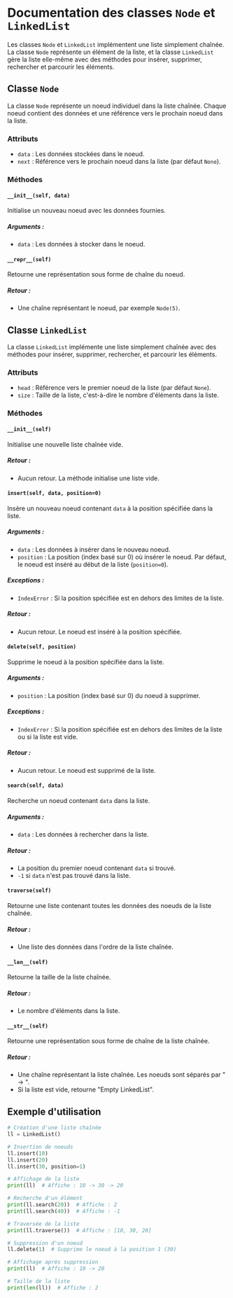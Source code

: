 # Documentation des classes `Node` et `LinkedList`

Les classes `Node` et `LinkedList` implémentent une liste simplement chaînée. La classe `Node` représente un élément de la liste, et la classe `LinkedList` gère la liste elle-même avec des méthodes pour insérer, supprimer, rechercher et parcourir les éléments.

## Classe `Node`

La classe `Node` représente un noeud individuel dans la liste chaînée. Chaque noeud contient des données et une référence vers le prochain noeud dans la liste.

### Attributs

- `data` : Les données stockées dans le noeud.
- `next` : Référence vers le prochain noeud dans la liste (par défaut `None`).

### Méthodes

#### `__init__(self, data)`
Initialise un nouveau noeud avec les données fournies.

##### Arguments :
- `data` : Les données à stocker dans le noeud.

#### `__repr__(self)`
Retourne une représentation sous forme de chaîne du noeud.

##### Retour :
- Une chaîne représentant le noeud, par exemple `Node(5)`.

## Classe `LinkedList`

La classe `LinkedList` implémente une liste simplement chaînée avec des méthodes pour insérer, supprimer, rechercher, et parcourir les éléments.

### Attributs

- `head` : Référence vers le premier noeud de la liste (par défaut `None`).
- `size` : Taille de la liste, c'est-à-dire le nombre d'éléments dans la liste.

### Méthodes

#### `__init__(self)`
Initialise une nouvelle liste chaînée vide.

##### Retour :
- Aucun retour. La méthode initialise une liste vide.

#### `insert(self, data, position=0)`
Insère un nouveau noeud contenant `data` à la position spécifiée dans la liste.

##### Arguments :
- `data` : Les données à insérer dans le nouveau noeud.
- `position` : La position (index basé sur 0) où insérer le noeud. Par défaut, le noeud est inséré au début de la liste (`position=0`).

##### Exceptions :
- `IndexError` : Si la position spécifiée est en dehors des limites de la liste.

##### Retour :
- Aucun retour. Le noeud est inséré à la position spécifiée.

#### `delete(self, position)`
Supprime le noeud à la position spécifiée dans la liste.

##### Arguments :
- `position` : La position (index basé sur 0) du noeud à supprimer.

##### Exceptions :
- `IndexError` : Si la position spécifiée est en dehors des limites de la liste ou si la liste est vide.

##### Retour :
- Aucun retour. Le noeud est supprimé de la liste.

#### `search(self, data)`
Recherche un noeud contenant `data` dans la liste.

##### Arguments :
- `data` : Les données à rechercher dans la liste.

##### Retour :
- La position du premier noeud contenant `data` si trouvé.
- `-1` si `data` n'est pas trouvé dans la liste.

#### `traverse(self)`
Retourne une liste contenant toutes les données des noeuds de la liste chaînée.

##### Retour :
- Une liste des données dans l'ordre de la liste chaînée.

#### `__len__(self)`
Retourne la taille de la liste chaînée.

##### Retour :
- Le nombre d'éléments dans la liste.

#### `__str__(self)`
Retourne une représentation sous forme de chaîne de la liste chaînée.

##### Retour :
- Une chaîne représentant la liste chaînée. Les noeuds sont séparés par " -> ".
- Si la liste est vide, retourne "Empty LinkedList".

## Exemple d'utilisation

```python
# Création d'une liste chaînée
ll = LinkedList()

# Insertion de noeuds
ll.insert(10)
ll.insert(20)
ll.insert(30, position=1)

# Affichage de la liste
print(ll)  # Affiche : 10 -> 30 -> 20

# Recherche d'un élément
print(ll.search(20))  # Affiche : 2
print(ll.search(40))  # Affiche : -1

# Traversée de la liste
print(ll.traverse())  # Affiche : [10, 30, 20]

# Suppression d'un noeud
ll.delete(1)  # Supprime le noeud à la position 1 (30)

# Affichage après suppression
print(ll)  # Affiche : 10 -> 20

# Taille de la liste
print(len(ll))  # Affiche : 2
